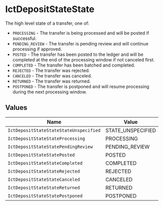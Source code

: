 # IctDepositStateState

The high level state of a transfer, one of:
- `PROCESSING` - The transfer is being processed and will be posted if successful.
- `PENDING_REVIEW` - The transfer is pending review and will continue processing if approved.
- `POSTED` - The transfer has been posted to the ledger and will be completed at the end of the processing window if not canceled first.
- `COMPLETED` - The transfer has been batched and completed.
- `REJECTED` - The transfer was rejected.
- `CANCELED` - The transfer was canceled.
- `RETURNED` - The transfer was returned.
- `POSTPONED` - The transfer is postponed and will resume processing during the next processing window.


## Values

| Name                                   | Value                                  |
| -------------------------------------- | -------------------------------------- |
| `IctDepositStateStateStateUnspecified` | STATE_UNSPECIFIED                      |
| `IctDepositStateStateProcessing`       | PROCESSING                             |
| `IctDepositStateStatePendingReview`    | PENDING_REVIEW                         |
| `IctDepositStateStatePosted`           | POSTED                                 |
| `IctDepositStateStateCompleted`        | COMPLETED                              |
| `IctDepositStateStateRejected`         | REJECTED                               |
| `IctDepositStateStateCanceled`         | CANCELED                               |
| `IctDepositStateStateReturned`         | RETURNED                               |
| `IctDepositStateStatePostponed`        | POSTPONED                              |